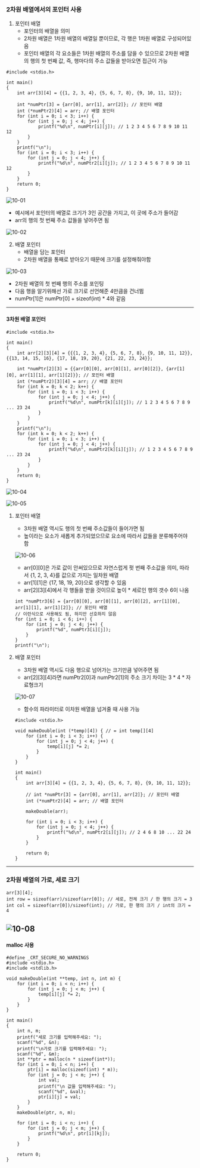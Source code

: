 ### 2차원 배열에서의 포인터 사용
   1. 포인터 배열
      - 포인터의 배열을 의미   
      - 2차원 배열은 1차원 배열의 배열일 뿐이므로, 각 행은 1차원 배열로 구성되어있음
      - 포인터 배열의 각 요소들은 1차원 배열의 주소를 담을 수 있으므로 2차원 배열의 행의 첫 번째 값, 즉, 행마다의 주소 값들을 받아오면 접근이 가능
   ```
   #include <stdio.h>
   
   int main()
   {
       int arr[3][4] = {{1, 2, 3, 4}, {5, 6, 7, 8}, {9, 10, 11, 12}};
       
       int *numPtr[3] = {arr[0], arr[1], arr[2]}; // 포인터 배열
       int (*numPtr2)[4] = arr; // 배열 포인터
       for (int i = 0; i < 3; i++) {
           for (int j = 0; j < 4; j++) {
               printf("%d\n", numPtr[i][j]); // 1 2 3 4 5 6 7 8 9 10 11 12
           }
       }
       printf("\n");
       for (int i = 0; i < 3; i++) {
           for (int j = 0; j < 4; j++) {
               printf("%d\n", numPtr2[i][j]); // 1 2 3 4 5 6 7 8 9 10 11 12
           }
       }
       return 0;
   }
   ```
   
   ![10-01]()  
      
   - 예시에서 포인터의 배열로 크기가 3인 공간을 가지고, 이 곳에 주소가 들어감
   - arr의 행의 첫 번째 주소 값들을 넣어주면 됨
      
   ![10-02]()   
      
   2. 배열 포인터
      - 배열을 담는 포인터
      - 2차원 배열을 통째로 받아오기 때문에 크기를 설정해줘야함   
      
   ![10-03]()   
   
   - 2차원 배열의 첫 번째 행의 주소를 포인팅
   - 다음 행을 알기위해선 가로 크기로 선언해준 4만큼을 건너뜀
   - numPtr[1]은 numPtr[0] + sizeof(int) * 4와 같음
---

#### 3차원 배열 포인터
   ```
   #include <stdio.h>
   
   int main()
   {
       int arr[2][3][4] = {{{1, 2, 3, 4}, {5, 6, 7, 8}, {9, 10, 11, 12}}, {{13, 14, 15, 16}, {17, 18, 19, 20}, {21, 22, 23, 24}};
       
       int *numPtr[2][3] = {{arr[0][0], arr[0][1], arr[0][2]}, {arr[1][0], arr[1][1], arr[1][2]}}; // 포인터 배열
       int (*numPtr2)[3][4] = arr; // 배열 포인터
       for (int k = 0; k < 2; k++) {
           for (int i = 0; i < 3; i++) {
               for (int j = 0; j < 4; j++) {
                   printf("%d\n", numPtr[k][i][j]); // 1 2 3 4 5 6 7 8 9 ... 23 24
               }
           }
       }
       printf("\n");
       for (int k = 0; k < 2; k++) {
           for (int i = 0; i < 3; i++) {
               for (int j = 0; j < 4; j++) {
                   printf("%d\n", numPtr2[k][i][j]); // 1 2 3 4 5 6 7 8 9 ... 23 24
               }
           }
       }
       return 0;
   }
   ```
   
   ![10-04]()   
   
   ![10-05]()   
   
   1. 포인터 배열
      - 3차원 배열 역시도 행의 첫 번째 주소값들이 들어가면 됨
      - 높이라는 요소가 새롭게 추가되었으므로 요소에 따라서 값들을 분류해주어야 함
      
      ![10-06]()   
      
      - arr[0][0]은 가로 값이 안써있으므로 자연스럽게 펏 번째 주소값을 의미, 따라서 {1, 2, 3, 4}를 값으로 가지는 일차원 배열
      - arr[1][1]은 {17, 18, 19, 20}으로 생각할 수 있음
      - arr[2][3][4]에서 각 행들을 받을 것이므로 높이 * 세로인 행의 갯수 6이 나옴
      ```
      int *numPtr3[6] = {arr[0][0], arr[0][1], arr[0][2], arr[1][0], arr[1][1], arr[1][2]}; // 포인터 배열
      // 이런식으로 사용해도 됨, 하지만 선호하지 않음
      for (int i = 0; i < 6; i++) {
          for (int j = 0; j < 4; j++) {
              printf("%d", numPtr3[i][j]);
          }
      }
      printf("\n");
      ```
      
   2. 배열 포인터
      - 3차원 배열 역시도 다음 행으로 넘어가는 크기만큼 넣어주면 됨
      - arr[2][3][4]라면 numPtr2[0]과 numPtr2[1]의 주소 크기 차이는 3 * 4 * 자료형크기
      
      ![10-07]()   
      
      - 함수의 파라미터로 이차원 배열을 넘겨줄 때 사용 가능
      ```
      #include <stdio.h>
      
      void makeDouble(int (*temp)[4]) { // = int temp[][4]
          for (int i = 0; i < 3; i++) {
              for (int j = 0; j < 4; j++) {
                  temp[i][j] *= 2;
              }
          }
      }
      
      int main()
      {
          int arr[3][4] = {{1, 2, 3, 4}, {5, 6, 7, 8}, {9, 10, 11, 12}};
          
          // int *numPtr[3] = {arr[0], arr[1], arr[2]}; // 포인터 배열
          int (*numPtr2)[4] = arr; // 배열 포인터
          
          makeDouble(arr);
          
          for (int i = 0; i < 3; i++) {
              for (int j = 0; j < 4; j++) {
                  printf("%d\n", numPtr2[i][j]); // 2 4 6 8 10 ... 22 24
              }
          }
          
          return 0;
      }
      ```
---

### 2차원 배열의 가로, 세로 크기      
   ```
   arr[3][4];
   int row = sizeof(arr)/sizeof(arr[0]); // 세로, 전체 크기 / 한 행의 크기 = 3
   int col = sizeof(arr[0])/sizeof(int); // 가로, 한 행의 크기 / int의 크기 = 4
   ```
   
   ![10-08]()   
---

#### malloc 사용
   ```
   #define _CRT_SECURE_NO_WARNINGS
   #include <stdio.h>
   #include <stdlib.h>
   
   void makeDouble(int **temp, int n, int m) {
       for (int i = 0; i < n; i++) {
           for (int j = 0; j < m; j++) {
               temp[i][j] *= 2;
           }
       }
   }
   
   int main()
   {
       int n, m;
       printf("세로 크기를 입력해주세요: ");
       scanf("%d", &n);
       printf("\n가로 크기를 입력해주세요: ");
       scanf("%d", &m);
       int **ptr = malloc(n * sizeof(int*));
       for (int i = 0; i < n; i++) {
           ptr[i] = malloc(sizeof(int) * m));
           for (int j = 0; j < m; j++) {
               int val;
               printf("\n 값을 입력해주세요: ");
               scanf("%d", &val);
               ptr[i][j] = val;
           }
       }
       makeDouble(ptr, n, m);
       
       for (int i = 0; i < n; i++) {
           for (int j = 0; j < m; j++) {
               printf("%d\n", ptr[i][kj]);
           }
       }
       
       return 0;
   }
   ```
    
   
   
